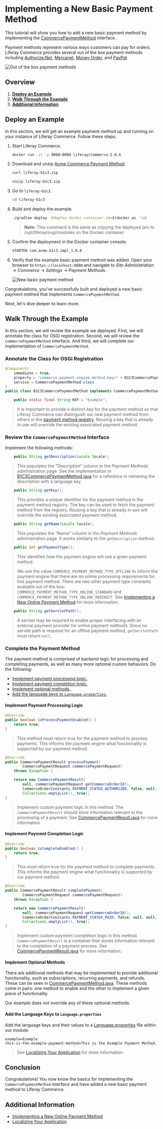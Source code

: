 # Implementing a New Basic Payment Method

This tutorial will show you how to add a new basic payment method by implementing  the [CommercePaymentMethod](https://github.com/liferay/com-liferay-commerce/blob/2.0.4/commerce-api/src/main/java/com/liferay/commerce/payment/method/CommercePaymentMethod.java) interface.

Payment methods represent various ways customers can pay for orders. Liferay Commerce provides several out of the box payment methods including [Authorize.Net](https://github.com/liferay/com-liferay-commerce/blob/2.0.4/commerce-payment-method-authorize-net/src/main/java/com/liferay/commerce/payment/method/authorize/net/internal/AuthorizeNetCommercePaymentMethod.java), [Mercanet](https://github.com/liferay/com-liferay-commerce/blob/2.0.4/commerce-payment-method-mercanet/src/main/java/com/liferay/commerce/payment/method/mercanet/internal/MercanetCommercePaymentMethod.java), [Money Order](https://github.com/liferay/com-liferay-commerce/blob/2.0.4/commerce-payment-method-money-order/src/main/java/com/liferay/commerce/payment/method/money/order/internal/MoneyOrderCommercePaymentMethod.java), and [PayPal](https://github.com/liferay/com-liferay-commerce/blob/2.0.4/commerce-payment-method-paypal/src/main/java/com/liferay/commerce/payment/method/paypal/internal/PayPalCommercePaymentMethod.java).

![Out of the box payment methods](./images/01.png "Out of the box payment methods")

## Overview

1. [**Deploy an Example**](#deploy-an-example)
1. [**Walk Through the Example**](#walk-through-the-example)
1. [**Additional Information**](#additional-information)

## Deploy an Example

In this section, we will get an example payment method up and running on your instance of Liferay Commerce. Follow these steps:

1. Start Liferay Commerce.

    ```bash
    docker run -it -p 8080:8080 liferay/commerce:2.0.4
    ```

1. Download and unzip [Acme Commerce Payment Method](./liferay-b1c3.zip).

    ```bash
    curl liferay-b1c3.zip
    ```

    ```bash
    unzip liferay-b1c3.zip
    ```

1. Go to `liferay-b1c3`.

    ```bash
    cd liferay-b1c3
    ```

1. Build and deploy the example.

    ```bash
    ./gradlew deploy -Ddeploy.docker.container.id=$(docker ps -lq)
    ```

    >**Note:** This command is the same as copying the deployed jars to /opt/liferay/osgi/modules on the Docker container.

1. Confirm the deployment in the Docker container console.

    ```bash
    STARTED com.acme.b1c3.impl_1.0.0
    ```

1. Verify that the example basic payment method was added. Open your browser to `https://localhost:8080` and navigate to _Site Administration_ → _Commerce_ → _Settings_ → _Payment Methods_.

   ![New basic payment method](./images/02.png "New basic payment method")

Congratulations, you've successfully built and deployed a new basic payment method that implements `CommercePaymentMethod`.

Next, let's dive deeper to learn more.

## Walk Through the Example

In this section, we will review the example we deployed. First, we will annotate the class for OSGi registration. Second, we will review the `CommercePaymentMethod` interface. And third, we will complete our implementation of `CommercePaymentMethod`.

### Annotate the Class for OSGi Registration

```java
@Component(
	immediate = true,
	property = "commerce.payment.engine.method.key=" + B1C3CommercePaymentMethod.KEY,
	service = CommercePaymentMethod.class
)
public class B1C3CommercePaymentMethod implements CommercePaymentMethod {

	public static final String KEY = "Example";
```

>It is important to provide a distinct key for the payment method so that Liferay Commerce can distinguish our new payment method from others in the [payment method registry](https://github.com/liferay/com-liferay-commerce/blob/2.0.4/commerce-payment-service/src/main/java/com/liferay/commerce/payment/internal/method/CommercePaymentMethodRegistryImpl.java). Reusing a key that is already in use will override the existing associated payment method.

### Review the `CommercePaymentMethod` Interface

Implement the following methods:

```java
	public String getDescription(Locale locale);
```

> This populates the "Description" column in the _Payment Methods_ administration page. See the implementation in [B1C3CommercePaymentMethod.java](./liferay-b1c3.zip/b1c3-impl/src/main/java/com/acme/b1c3/internal/commerce/payment/method/B1C3CommercePaymentMethod.java) for a reference in retrieving the description with a language key.

```java
	public String getKey();
```

>This provides a unique identifier for the payment method in the payment method registry. The key can be used to fetch the payment method from the registry. Reusing a key that is already in use will override the existing associated payment method.

```java
	public String getName(Locale locale);
```

> This populates the "Name" column in the _Payment Methods_ administration page. It works similarly to the `getDescription` method.

```java
	public int getPaymentType();
```

>This identifies how the payment engine will use a given payment method.
>
> We use the value `COMMERCE_PAYMENT_METHOD_TYPE_OFFLINE` to inform the payment engine that there are no online processing requirements for this payment method. There are two other payment type constants available out of the box: `COMMERCE_PAYMENT_METHOD_TYPE_ONLINE_STANDARD` and `COMMERCE_PAYMENT_METHOD_TYPE_ONLINE_REDIRECT`. See [Implementing a New Online Payment Method](../implementing-a-new-online-payment-method/README.md) for more information.

```java
	public String getServletPath();
```

> A servlet may be required to enable proper interfacing with an external payment provider for online payment methods. Since no servlet path is required for an offline payment method, `getServletPath` must return `null`.

### Complete the Payment Method

The payment method is comprised of backend logic for processing and completing payments, as well as many more optional custom behaviors. Do the following:

* [Implement payment processing logic.](#implement-payment-processing-logic)
* [Implement payment completion logic.](#implement-payment-completion-logic)
* [Implement optional methods.](#implement-optional-methods)
* [Add the language keys to `Language.properties`.](#add-the-language-keys-to-languageproperties)

#### Implement Payment Processing Logic

```java
@Override
public boolean isProcessPaymentEnabled() {
	return true;
}
```

>This method must return true for the payment method to process payments. This informs the payment engine what functionality is supported by our payment method.

```java
@Override
public CommercePaymentResult processPayment(
		CommercePaymentRequest commercePaymentRequest)
	throws Exception {

	return new CommercePaymentResult(
		null, commercePaymentRequest.getCommerceOrderId(),
		CommerceOrderConstants.PAYMENT_STATUS_AUTHORIZED, false, null, null,
		Collections.emptyList(), true);
}
```

>Implement custom payment logic in this method. The `CommercePaymentResult` should store information relevant to the processing of a payment. See [CommercePaymentResult.java](https://github.com/liferay/com-liferay-commerce/blob/2.0.4/commerce-api/src/main/java/com/liferay/commerce/payment/result/CommercePaymentResult.java) for more information.

#### Implement Payment Completion Logic

```java
@Override
public boolean isCompleteEnabled() {
	return true;
}
```

>This must return true for the payment method to complete payments. This informs the payment engine what functionality is supported by our payment method.

```java
@Override
public CommercePaymentResult completePayment(
		CommercePaymentRequest commercePaymentRequest)
	throws Exception {

	return new CommercePaymentResult(
		null, commercePaymentRequest.getCommerceOrderId(),
		CommerceOrderConstants.PAYMENT_STATUS_PAID, false, null, null,
		Collections.emptyList(), true);
}
```

>Implement custom payment completion logic in this method.  `CommercePaymentResult` is a container that stores information relevant to the completion of a payment process. See [CommercePaymentResult.java](https://github.com/liferay/com-liferay-commerce/blob/2.0.4/commerce-api/src/main/java/com/liferay/commerce/payment/result/CommercePaymentResult.java) for more information.

#### Implement Optional Methods

There are additional methods that may be implemented to provide additional functionality, such as subscriptions, recurring payments, and refunds. These can be seen in [CommercePaymentMethod.java](https://github.com/liferay/com-liferay-commerce/blob/2.0.4/commerce-api/src/main/java/com/liferay/commerce/payment/method/CommercePaymentMethod.java). These methods come in pairs: one method to enable and the other to implement a given piece of functionality.

Our example does not override any of these optional methods.

#### Add the Language Keys to `Language.properties`

Add the language keys and their values to a [Language.properties](./liferay-b1c3.zip/b1c3-impl/src/main/resources/content/Language.properties) file within our module:

```
example=Example
this-is-the-example-payment-method=This is the Example Payment Method.
```

> See [Localizing Your Application](https://help.liferay.com/hc/en-us/articles/360018168251-Localizing-Your-Application) for more information.

## Conclusion

Congratulations! You now know the basics for implementing the `CommercePaymentMethod` interface and have added a new basic payment method to Liferay Commerce.

## Additional Information

* [Implementing a New Online Payment Method](../implementing-a-new-online-payment-method/README.md)
* [Localizing Your Application](https://help.liferay.com/hc/en-us/articles/360018168251-Localizing-Your-Application)
